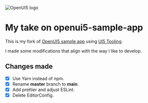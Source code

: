 ![OpenUI5 logo](http://openui5.org/images/OpenUI5_new_big_side.png)

# My take on openui5-sample-app

This is my fork of [OpenUI5 sample app](https://github.com/SAP/openui5) using [UI5 Tooling](https://github.com/SAP/ui5-tooling).

I made some modifications that align with the way I like to develop.

## Changes made

- [X] Use Yarn instead of npm.
- [X] Rename **master** branch to **main**.
- [X] Add prettier and adjust ESLint.
- [X] Delete EditorConfig.